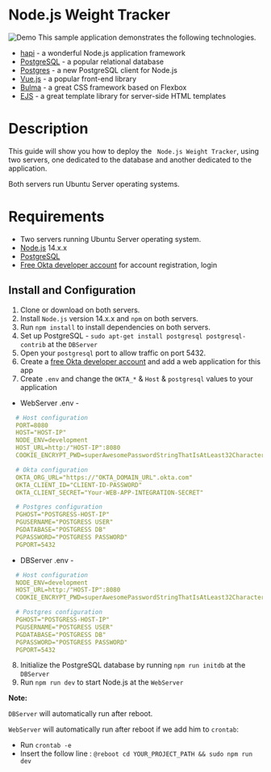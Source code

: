 # Node.js Weight Tracker

![Demo](docs/build-weight-tracker-app-demo.gif)
This sample application demonstrates the following technologies.

* [hapi](https://hapi.dev) - a wonderful Node.js application framework
* [PostgreSQL](https://www.postgresql.org/) - a popular relational database
* [Postgres](https://github.com/porsager/postgres) - a new PostgreSQL client for Node.js
* [Vue.js](https://vuejs.org/) - a popular front-end library
* [Bulma](https://bulma.io/) - a great CSS framework based on Flexbox
* [EJS](https://ejs.co/) - a great template library for server-side HTML templates

# Description
This guide will show you how to deploy the  ` Node.js Weight Tracker`,
using two servers, one dedicated to the database and another dedicated to the application.

Both servers run Ubuntu Server operating systems.

# Requirements
- Two servers running Ubuntu Server operating system.
- [Node.js](https://nodejs.org/) 14.x.x
- [PostgreSQL](https://www.postgresql.org/)
- [Free Okta developer account](https://developer.okta.com/) for account registration, login

## Install and Configuration

1. Clone or download on both servers.
2. Install `Node.js` version 14.x.x and `npm` on both servers.
3. Run `npm install` to install dependencies on both servers.
4. Set up PostgreSQL - `sudo apt-get install postgresql postgresql-contrib` at the `DBServer`
5. Open your `postgresql` port to allow traffic on port 5432.
6. Create a [free Okta developer account](https://developer.okta.com/) and add a web application for this app
7. Create `.env` and change the `OKTA_*` & `Host` & `postgresql` values to your application
- WebServer .env -
~~~yaml
  # Host configuration
  PORT=8080
  HOST="HOST-IP"
  NODE_ENV=development
  HOST_URL=http:/"HOST-IP":8080
  COOKIE_ENCRYPT_PWD=superAwesomePasswordStringThatIsAtLeast32CharactersLong!

  # Okta configuration
  OKTA_ORG_URL="https://"OKTA_DOMAIN_URL".okta.com"
  OKTA_CLIENT_ID="CLIENT-ID-PASSWORD"
  OKTA_CLIENT_SECRET="Your-WEB-APP-INTEGRATION-SECRET"

  # Postgres configuration
  PGHOST="POSTGRESS-HOST-IP"
  PGUSERNAME="POSTGRESS USER"
  PGDATABASE="POSTGRESS DB"
  PGPASSWORD="POSTGRESS PASSWORD"
  PGPORT=5432
~~~
- DBServer .env -
~~~yaml
  # Host configuration
  NODE_ENV=development
  HOST_URL=http:/"HOST-IP":8080
  COOKIE_ENCRYPT_PWD=superAwesomePasswordStringThatIsAtLeast32CharactersLong!

  # Postgres configuration
  PGHOST="POSTGRESS-HOST-IP"
  PGUSERNAME="POSTGRESS USER"
  PGDATABASE="POSTGRESS DB"
  PGPASSWORD="POSTGRESS PASSWORD"
  PGPORT=5432
~~~


8. Initialize the PostgreSQL database by running `npm run initdb` at the `DBServer`
9. Run `npm run dev` to start Node.js at the `WebServer`

**Note:**

`DBServer` will automatically run after reboot.

`WebServer` will automatically run after reboot if we add him to `crontab`:

- Run `crontab -e`
- Insert the follow line : `@reboot cd YOUR_PROJECT_PATH && sudo npm run dev`
